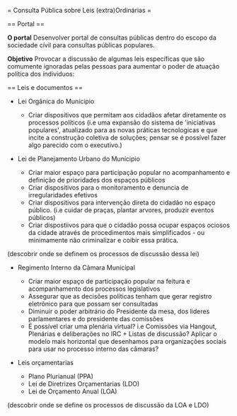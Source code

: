 = Consulta Pública sobre Leis (extra)Ordinárias =

== Portal ==

**O portal**
Desenvolver portal de consultas públicas dentro do escopo da sociedade cívil para consultas públicas populares.

**Objetivo**
Provocar a discussão de algumas leis específicas que são comumente ignoradas pelas pessoas para aumentar o poder de atuação política dos índividuos:

== Leis e documentos ==

* Lei Orgânica do Munícipio
	* Criar dispositivos que permitam aos cidadãos afetar diretamente os processos políticos (i.e uma expansão do sistema de 'iniciativas populares', atualizado para as novas práticas tecnologicas e que incite a construção coletiva de soluções; pensar se é possível fazer algo parecido com o executivo.)

* Lei de Planejamento Urbano do Munícipio
	* Criar maior espaço para participação popular no acompanhamento e definição de prioridades dos espaços públicos
	* Criar dispositivos para o monitoramento e denuncia de irregularidades efetivos
	* Criar dispositivos para intervenção direta do cidadão no espaço público. (i.e cuidar de praças, plantar arvores, produzir eventos públicos)
	* Criar dispostiivos para que o cidadão possa ocupar espaços ociosos da cidade através de procedimentos mais simplificados - ou minimamente não criminalizar e coibir essa prática.

(descobrir onde se definem os processos de discussão dessa lei)

* Regimento Interno da Câmara Municipal
	* Criar maior espaço de participação popular na feitura e acompanhamento dos processos legislativos
	* Assegurar que as decisões políticas tenham que gerar registro eletrônico para que possam ser consultadas
	* Diminuir o poder arbitrário do Presidente da mesa, dos lideres parlamentares e do presidente das comissões
	* É possível criar uma plenária virtual? i.e Comissões via Hangout, Plenárias e deliberações no IRC + Listas de discussão? Aplicar o modelo mais horizontal que desenhamos para organizações sociais para usar no processo interno das câmaras?

* Leis orçamentarias
	* Plano Plurianual (PPA)
	* Lei de Diretrizes Orçamentarias (LDO)
	* Lei de Orçamento Anual (LOA)

(descobrir onde se define os processos de discussão da LOA e LDO)